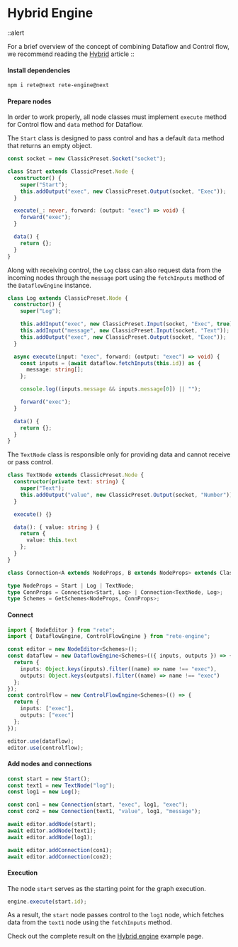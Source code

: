 # Hybrid Engine

::alert

For a brief overview of the concept of combining Dataflow and Control flow, we recommend reading the [Hybrid](../../concepts/engine#hybrid) article
::
#### Install dependencies

```bash
npm i rete@next rete-engine@next
```

#### Prepare nodes

In order to work properly, all node classes must implement `execute` method for Control flow and `data` method for Dataflow.

The `Start` class is designed to pass control and has a default `data` method that returns an empty object.

```ts
const socket = new ClassicPreset.Socket("socket");

class Start extends ClassicPreset.Node {
  constructor() {
    super("Start");
    this.addOutput("exec", new ClassicPreset.Output(socket, "Exec"));
  }

  execute(_: never, forward: (output: "exec") => void) {
    forward("exec");
  }

  data() {
    return {};
  }
}
```

Along with receiving control, the `Log` class can also request data from the incoming nodes through the `message` port using the `fetchInputs` method of the `DataflowEngine` instance.

```ts
class Log extends ClassicPreset.Node {
  constructor() {
    super("Log");

    this.addInput("exec", new ClassicPreset.Input(socket, "Exec", true));
    this.addInput("message", new ClassicPreset.Input(socket, "Text"));
    this.addOutput("exec", new ClassicPreset.Output(socket, "Exec"));
  }

  async execute(input: "exec", forward: (output: "exec") => void) {
    const inputs = (await dataflow.fetchInputs(this.id)) as {
      message: string[];
    };

    console.log((inputs.message && inputs.message[0]) || "");

    forward("exec");
  }

  data() {
    return {};
  }
}
```

The `TextNode` class is responsible only for providing data and cannot receive or pass control.

```ts
class TextNode extends ClassicPreset.Node {
  constructor(private text: string) {
    super("Text");
    this.addOutput("value", new ClassicPreset.Output(socket, "Number"));
  }

  execute() {}

  data(): { value: string } {
    return {
      value: this.text
    };
  }
}

class Connection<A extends NodeProps, B extends NodeProps> extends ClassicPreset.Connection<A, B> {}

type NodeProps = Start | Log | TextNode;
type ConnProps = Connection<Start, Log> | Connection<TextNode, Log>;
type Schemes = GetSchemes<NodeProps, ConnProps>;

```

#### Connect

```ts
import { NodeEditor } from "rete";
import { DataflowEngine, ControlFlowEngine } from "rete-engine";

const editor = new NodeEditor<Schemes>();
const dataflow = new DataflowEngine<Schemes>(({ inputs, outputs }) => {
  return {
    inputs: Object.keys(inputs).filter((name) => name !== "exec"),
    outputs: Object.keys(outputs).filter((name) => name !== "exec")
  };
});
const controlflow = new ControlFlowEngine<Schemes>(() => {
  return {
    inputs: ["exec"],
    outputs: ["exec"]
  };
});

editor.use(dataflow);
editor.use(controlflow);
```

#### Add nodes and connections

```ts
const start = new Start();
const text1 = new TextNode("log");
const log1 = new Log();

const con1 = new Connection(start, "exec", log1, "exec");
const con2 = new Connection(text1, "value", log1, "message");

await editor.addNode(start);
await editor.addNode(text1);
await editor.addNode(log1);

await editor.addConnection(con1);
await editor.addConnection(con2);
```

#### Execution

The node `start` serves as the starting point for the graph execution.

```ts
engine.execute(start.id);
```

As a result, the `start` node passes control to the `log1` node, which fetches data from the `text1` node using the `fetchInputs` method.

Check out the complete result on the [Hybrid engine](/examples/processing/hybrid-engine) example page.
